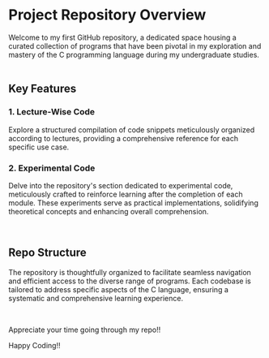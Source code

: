 # Project Repository Overview

Welcome to my first GitHub repository, a dedicated space housing a curated collection of programs that have been pivotal in my exploration and mastery of the C programming language during my undergraduate studies.
<br><br>

<h2>Key Features</h2>
<h3>1. Lecture-Wise Code</h3>
<p>Explore a structured compilation of code snippets meticulously organized according to lectures, providing a comprehensive reference for each specific use case.</p>

<h3>2. Experimental Code</h3>
<p>Delve into the repository's section dedicated to experimental code, meticulously crafted to reinforce learning after the completion of each module. These experiments serve as practical implementations, solidifying theoretical concepts and enhancing overall comprehension.</p><br>

<h2>Repo Structure</h2>
<p>The repository is thoughtfully organized to facilitate seamless navigation and efficient access to the diverse range of programs. Each codebase is tailored to address specific aspects of the C language, ensuring a systematic and comprehensive learning experience.</p><br>

<p>Appreciate your time going through my repo!!</p>
<p>Happy Coding!!</p>
